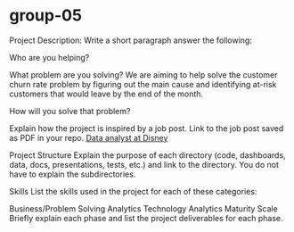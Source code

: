 # group-05


Project Description:
Write a short paragraph answer the following:

Who are you helping?


What problem are you solving?
We are aiming to help solve the customer churn rate problem by figuring out the main cause and identifying at-risk customers that would leave by the end of the month.

How will you solve that problem?

Explain how the project is inspired by a job post. Link to the job post saved as PDF in your repo.
[Data analyst at Disney](https://github.com/LMU-MSBA/Disconnected-Unveiling-Patterns-in-Telecom-Churn/blob/main/DISNEY_DATA_ANALYST.pdf)


Project Structure
Explain the purpose of each directory (code, dashboards, data, docs, presentations, tests, etc.) and link to the directory. You do not have to explain the subdirectories.

Skills
List the skills used in the project for each of these categories:

Business/Problem Solving
Analytics
Technology
Analytics Maturity Scale
Briefly explain each phase and list the project deliverables for each phase.
